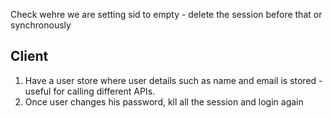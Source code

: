 Check wehre we are setting sid to empty - delete the session before that or synchronously

## Client

1. Have a user store where user details such as name and email is stored - useful for calling different APIs.
2. Once user changes his password, kll all the session and login again
